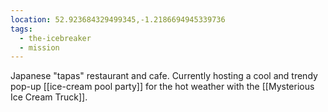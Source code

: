 ```yaml
---
location: 52.923684329499345,-1.2186694945339736
tags:
  - the-icebreaker
  - mission
---
```

Japanese "tapas" restaurant and cafe. Currently hosting a cool and trendy pop-up [[ice-cream pool party]] for the hot weather with the [[Mysterious Ice Cream Truck]].
